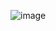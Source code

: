 ![image](https://user-images.githubusercontent.com/75679355/188456919-f741f3f3-4f08-42ee-b7d7-a01487acdaef.png)
